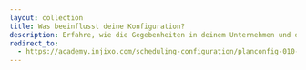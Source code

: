 ```yaml
---
layout: collection
title: Was beeinflusst deine Konfiguration?
description: Erfahre, wie die Gegebenheiten in deinem Unternehmen und deine Planungsmethoden sich auf deine Konfiguration auswirken.
redirect_to:
  - https://academy.injixo.com/scheduling-configuration/planconfig-010-de-what-influences-your-configuration
---
```

